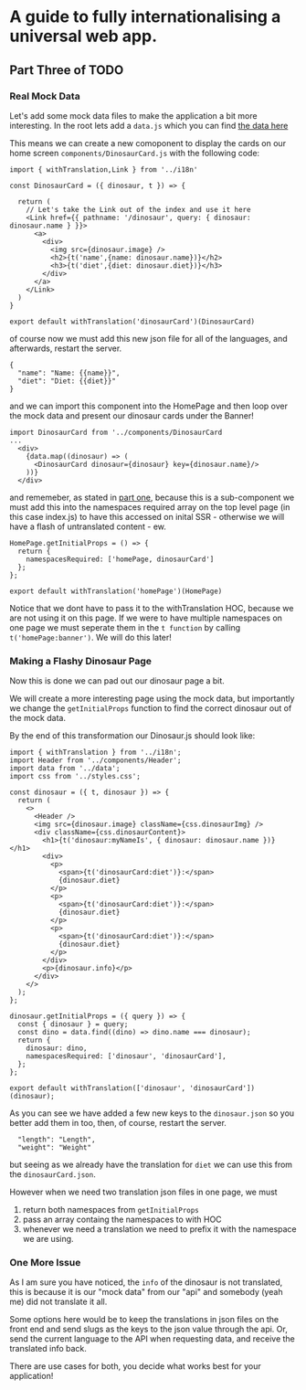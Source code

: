 # A guide to fully internationalising a universal web app.

## Part Three of TODO

### Real Mock Data

Let's add some mock data files to make the application a bit more interesting. In the root lets add a `data.js` which you can find [the data here](TODO)

This means we can create a new comoponent to display the cards on our home screen `components/DinosaurCard.js` with the following code:

```
import { withTranslation,Link } from '../i18n'

const DinosaurCard = ({ dinosaur, t }) => {

  return (
    // Let's take the Link out of the index and use it here
    <Link href={{ pathname: '/dinosaur', query: { dinosaur: dinosaur.name } }}>
      <a>
        <div>
          <img src={dinosaur.image} />
          <h2>{t('name',{name: dinosaur.name})}</h2>
          <h3>{t('diet',{diet: dinosaur.diet})}</h3>
        </div>
      </a>
    </Link>
  )
}

export default withTranslation('dinosaurCard')(DinosaurCard)
```

of course now we must add this new json file for all of the languages, and afterwards, restart the server.

```
{
  "name": "Name: {{name}}",
  "diet": "Diet: {{diet}}"
}
```

and we can import this component into the HomePage and then loop over the mock data and present our dinosaur cards under the Banner!

```
import DinosaurCard from '../components/DinosaurCard
...
  <div>
    {data.map((dinosaur) => (
      <DinosaurCard dinosaur={dinosaur} key={dinosaur.name}/>
    ))}
  </div>
```

and rememeber, as stated in [part one](TODO), because this is a sub-component we must add this into the namespaces required array on the top level page (in this case index.js) to have this accessed on inital SSR - otherwise we will have a flash of untranslated content - ew.

```
HomePage.getInitialProps = () => {
  return {
    namespacesRequired: ['homePage, dinosaurCard']
  };
};

export default withTranslation('homePage')(HomePage)
```

Notice that we dont have to pass it to the withTranslation HOC, because we are not using it on this page. If we were to have multiple namespaces on one page we must seperate them in the `t function` by calling `t('homePage:banner')`. We will do this later!

### Making a Flashy Dinosaur Page

Now this is done we can pad out our dinosaur page a bit.

We will create a more interesting page using the mock data, but importantly we change the `getInitialProps` function to find the correct dinosaur out of the mock data.

By the end of this transformation our Dinosaur.js should look like:

```
import { withTranslation } from '../i18n';
import Header from '../components/Header';
import data from '../data';
import css from '../styles.css';

const dinosaur = ({ t, dinosaur }) => {
  return (
    <>
      <Header />
      <img src={dinosaur.image} className={css.dinosaurImg} />
      <div className={css.dinosaurContent}>
        <h1>{t('dinosaur:myNameIs', { dinosaur: dinosaur.name })} </h1>
        <div>
          <p>
            <span>{t('dinosaurCard:diet')}:</span>
            {dinosaur.diet}
          </p>
          <p>
            <span>{t('dinosaurCard:diet')}:</span>
            {dinosaur.diet}
          </p>
          <p>
            <span>{t('dinosaurCard:diet')}:</span>
            {dinosaur.diet}
          </p>
        </div>
        <p>{dinosaur.info}</p>
      </div>
    </>
  );
};

dinosaur.getInitialProps = ({ query }) => {
  const { dinosaur } = query;
  const dino = data.find((dino) => dino.name === dinosaur);
  return {
    dinosaur: dino,
    namespacesRequired: ['dinosaur', 'dinosaurCard'],
  };
};

export default withTranslation(['dinosaur', 'dinosaurCard'])(dinosaur);

```

As you can see we have added a few new keys to the `dinosaur.json` so you better add them in too, then, of course, restart the server.

```
  "length": "Length",
  "weight": "Weight"
```

but seeing as we already have the translation for `diet` we can use this from the `dinosaurCard.json`.

However when we need two translation json files in one page, we must

1. return both namespaces from `getInitialProps`
2. pass an array containg the namespaces to with HOC
3. whenever we need a translation we need to prefix it with the namespace we are using.

### One More Issue

As I am sure you have noticed, the `info` of the dinosaur is not translated, this is because it is our "mock data" from our "api" and somebody (yeah me) did not translate it all.

Some options here would be to keep the translations in json files on the front end and send slugs as the keys to the json value through the api. Or, send the current language to the API when requesting data, and receive the translated info back.

There are use cases for both, you decide what works best for your application!
